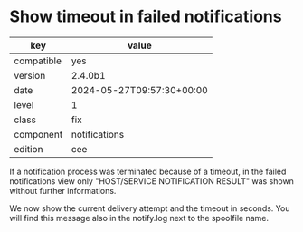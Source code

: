 [//]: # (werk v2)
# Show timeout in failed notifications

key        | value
---------- | ---
compatible | yes
version    | 2.4.0b1
date       | 2024-05-27T09:57:30+00:00
level      | 1
class      | fix
component  | notifications
edition    | cee

If a notification process was terminated because of a timeout, in the failed
notifications view only "HOST/SERVICE NOTIFICATION RESULT" was shown without
further informations.

We now show the current delivery attempt and the timeout in seconds.
You will find this message also in the notify.log next to the spoolfile name.